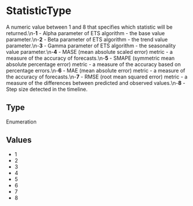 # StatisticType

A numeric value between 1 and 8 that specifies which statistic will be returned.\n-**1** - Alpha parameter of ETS algorithm - the base value parameter.\n-**2** - Beta parameter of ETS algorithm - the trend value parameter.\n-**3** - Gamma parameter of ETS algorithm - the seasonality value parameter.\n-**4** - MASE (mean absolute scaled error) metric - a measure of the accuracy of forecasts.\n-**5** - SMAPE (symmetric mean absolute percentage error) metric - a measure of the accuracy based on percentage errors.\n-**6** - MAE (mean absolute error) metric - a measure of the accuracy of forecasts.\n-**7** - RMSE (root mean squared error) metric - a measure of the differences between predicted and observed values.\n-**8** - Step size detected in the timeline.

## Type

Enumeration

## Values

- 1
- 2
- 3
- 4
- 5
- 6
- 7
- 8
